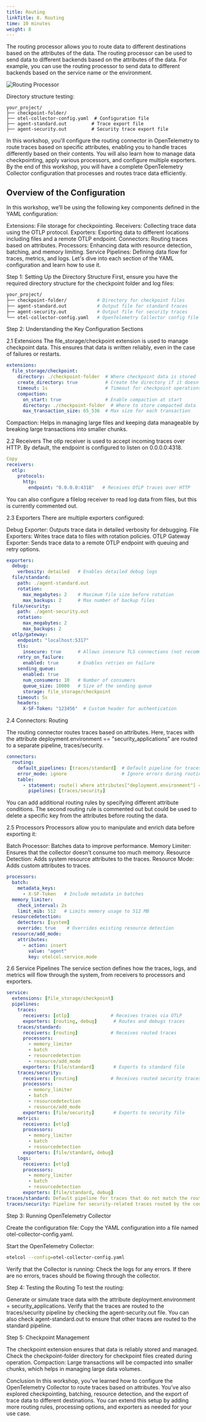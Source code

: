 ```yaml
---
title: Routing
linkTitle: 8. Routing
time: 10 minutes
weight: 8
---
```


The routing processor allows you to route data to different destinations based on the attributes of the data. The routing processor can be used to send data to different backends based on the attributes of the data. For example, you can use the routing processor to send data to different backends based on the service name or the environment.

![Routing Processor](../images/routing.png)

Directory structure testing:

```text
your_project/
├── checkpoint-folder/
├── otel-collector-config.yaml  # Configuration file
├── agent-standard.out         # Trace export file
├── agent-security.out         # Security trace export file
```

In this workshop, you'll configure the routing connector in OpenTelemetry to route traces based on specific attributes, enabling you to handle traces differently based on their contents. You will also learn how to manage data checkpointing, apply various processors, and configure multiple exporters. By the end of this workshop, you will have a complete OpenTelemetry Collector configuration that processes and routes trace data efficiently.

## Overview of the Configuration

In this workshop, we’ll be using the following key components defined in the YAML configuration:

Extensions: File storage for checkpointing.
Receivers: Collecting trace data using the OTLP protocol.
Exporters: Exporting data to different locations including files and a remote OTLP endpoint.
Connectors: Routing traces based on attributes.
Processors: Enhancing data with resource detection, batching, and memory limiting.
Service Pipelines: Defining data flow for traces, metrics, and logs.
Let's dive into each section of the YAML configuration and learn how to use it.

Step 1: Setting Up the Directory Structure
First, ensure you have the required directory structure for the checkpoint folder and log files:

```bash
your_project/
├── checkpoint-folder/           # Directory for checkpoint files
├── agent-standard.out           # Output file for standard traces
├── agent-security.out           # Output file for security traces
└── otel-collector-config.yaml   # OpenTelemetry Collector config file
```

Step 2: Understanding the Key Configuration Sections

2.1 Extensions
The file_storage/checkpoint extension is used to manage checkpoint data. This ensures that data is written reliably, even in the case of failures or restarts.

```yaml
extensions:
  file_storage/checkpoint:
    directory: ./checkpoint-folder  # Where checkpoint data is stored
    create_directory: true          # Create the directory if it doesn’t exist
    timeout: 1s                     # Timeout for checkpoint operations
    compaction:
      on_start: true                # Enable compaction at start
      directory: ./checkpoint-folder  # Where to store compacted data
      max_transaction_size: 65_536  # Max size for each transaction
```

Compaction: Helps in managing large files and keeping data manageable by breaking large transactions into smaller chunks.

2.2 Receivers
The otlp receiver is used to accept incoming traces over HTTP. By default, the endpoint is configured to listen on 0.0.0.0:4318.

```yaml
Copy
receivers:
  otlp:
    protocols:
      http:
        endpoint: "0.0.0.0:4318"   # Receives OTLP traces over HTTP
```

You can also configure a filelog receiver to read log data from files, but this is currently commented out.

2.3 Exporters
There are multiple exporters configured:

Debug Exporter: Outputs trace data in detailed verbosity for debugging.
File Exporters: Writes trace data to files with rotation policies.
OTLP Gateway Exporter: Sends trace data to a remote OTLP endpoint with queuing and retry options.

```yaml
exporters:
  debug:
    verbosity: detailed   # Enables detailed debug logs
  file/standard:
    path: ./agent-standard.out
    rotation:
      max_megabytes: 2    # Maximum file size before rotation
      max_backups: 2      # Max number of backup files
  file/security:
    path: ./agent-security.out
    rotation:
      max_megabytes: 2
      max_backups: 2
  otlp/gateway:
    endpoint: "localhost:5317"
    tls:
      insecure: true      # Allows insecure TLS connections (not recommended for production)
    retry_on_failure:
      enabled: true       # Enables retries on failure
    sending_queue:
      enabled: true
      num_consumers: 10   # Number of consumers
      queue_size: 10000   # Size of the sending queue
      storage: file_storage/checkpoint
    timeout: 5s
    headers:
      X-SF-Token: "123456"  # Custom header for authentication
```

2.4 Connectors: Routing

The routing connector routes traces based on attributes. Here, traces with the attribute deployment.environment == "security_applications" are routed to a separate pipeline, traces/security.

```yaml
connectors:
  routing:
    default_pipelines: [traces/standard]  # Default pipeline for traces
    error_mode: ignore                    # Ignore errors during routing
    table:
      - statement: route() where attributes["deployment.environment"] == "security_applications"
        pipelines: [traces/security]
```

You can add additional routing rules by specifying different attribute conditions. The second routing rule is commented out but could be used to delete a specific key from the attributes before routing the data.

2.5 Processors
Processors allow you to manipulate and enrich data before exporting it:

Batch Processor: Batches data to improve performance.
Memory Limiter: Ensures that the collector doesn’t consume too much memory.
Resource Detection: Adds system resource attributes to the traces.
Resource Mode: Adds custom attributes to traces.

```yaml
processors:
  batch:
    metadata_keys:
      - X-SF-Token   # Include metadata in batches
  memory_limiter:
    check_interval: 2s
    limit_mib: 512   # Limits memory usage to 512 MB
  resourcedetection:
    detectors: [system]
    override: true    # Overrides existing resource detection
  resource/add_mode:
    attributes:
      - action: insert
        value: "agent"
        key: otelcol.service.mode
```

2.6 Service Pipelines
The service section defines how the traces, logs, and metrics will flow through the system, from receivers to processors and exporters.

```yaml
service:
  extensions: [file_storage/checkpoint]
  pipelines:
    traces:
      receivers: [otlp]               # Receives traces via OTLP
      exporters: [routing, debug]      # Routes and debugs traces
    traces/standard:
      receivers: [routing]            # Receives routed traces
      processors:
        - memory_limiter
        - batch
        - resourcedetection
        - resource/add_mode
      exporters: [file/standard]       # Exports to standard file
    traces/security:
      receivers: [routing]            # Receives routed security traces
      processors:
        - memory_limiter
        - batch
        - resourcedetection
        - resource/add_mode
      exporters: [file/security]       # Exports to security file
    metrics:
      receivers: [otlp]
      processors:
        - memory_limiter
        - batch
        - resourcedetection
      exporters: [file/standard, debug]
    logs:
      receivers: [otlp]
      processors:
        - memory_limiter
        - batch
        - resourcedetection
      exporters: [file/standard, debug]
traces/standard: Default pipeline for traces that do not match the routing condition.
traces/security: Pipeline for security-related traces routed by the connector.
```

Step 3: Running OpenTelemetry Collector

Create the configuration file: Copy the YAML configuration into a file named otel-collector-config.yaml.

Start the OpenTelemetry Collector:

```bash
otelcol --config=otel-collector-config.yaml
```

Verify that the Collector is running: Check the logs for any errors. If there are no errors, traces should be flowing through the collector.

Step 4: Testing the Routing
To test the routing:

Generate or simulate trace data with the attribute deployment.environment = security_applications.
Verify that the traces are routed to the traces/security pipeline by checking the agent-security.out file.
You can also check agent-standard.out to ensure that other traces are routed to the standard pipeline.

Step 5: Checkpoint Management

The checkpoint extension ensures that data is reliably stored and managed. Check the checkpoint-folder directory for checkpoint files created during operation.
Compaction: Large transactions will be compacted into smaller chunks, which helps in managing large data volumes.

Conclusion
In this workshop, you've learned how to configure the OpenTelemetry Collector to route traces based on attributes. You’ve also explored checkpointing, batching, resource detection, and the export of trace data to different destinations. You can extend this setup by adding more routing rules, processing options, and exporters as needed for your use case.
